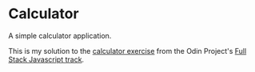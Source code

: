 # Calculator

A simple calculator application.

This is my solution to the [calculator exercise](https://www.theodinproject.com/courses/web-development-101/lessons/calculator) from the Odin Project's [Full Stack Javascript track](https://www.theodinproject.com/tracks/2).
